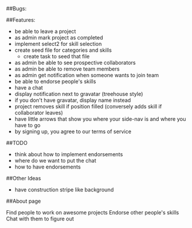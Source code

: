 ##Bugs:

##Features:

- be able to leave a project 
- as admin mark project as completed
- implement select2 for skill selection
- create seed file for categories and skills
  - create task to seed that file 
- as admin be able to see prospective collaborators
- as admin be able to remove team members
- as admin get notification when someone wants to join team
- be able to endorse people's skills
- have a chat
- display notification next to gravatar (treehouse style)
- if you don't have gravatar, display name instead
- project removes skill if position filled (conversely adds skill if collaborator leaves)
- have little arrows that show you where your side-nav is and where you have to go
- by signing up, you agree to our terms of service

##TODO

- think about how to implement endorsements 
- where do we want to put the chat
- how to have endorsements

##Other Ideas

- have construction stripe like background 

##About page

Find people to work on awesome projects
Endorse other people's skills 
Chat with them to figure out 

